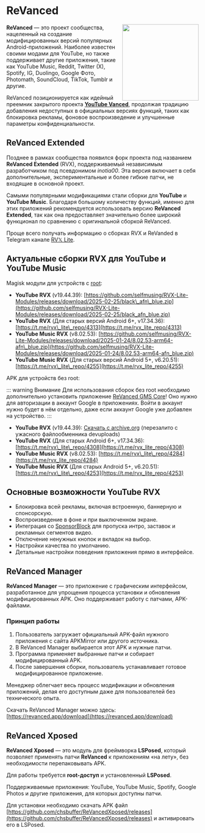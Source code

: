 # ReVanced

<img src="/img/logo/revanced.png" style="float: right" width="200px">

**ReVanced** — это проект сообщества, нацеленный на создание модифицированных версий популярных Android-приложений. Наиболее известен своими модами для YouTube, но также поддерживает другие приложения, такие как YouTube Music, Reddit, Twitter (X), Spotify, IG, Duolingo, Google Фото, Photomath, SoundCloud, TikTok, Tumblr и другие.

ReVanced позиционируется как идейный преемник закрытого проекта **[YouTube Vanced](https://ru.wikipedia.org/wiki/YouTube_Vanced)**, продолжая традицию добавления недоступных в официальных версиях функций, таких как блокировка рекламы, фоновое воспроизведение и улучшенные параметры конфиденциальности.

## ReVanced Extended

Позднее в рамках сообщества появился форк проекта под названием **ReVanced Extended** (RVX), поддерживаемый независимым разработчиком под псевдонимом *inotia00*. Эта версия включает в себя дополнительные, экспериментальные и более гибкие патчи, не входящие в основной проект.

Самыми популярными модификациями стали сборки для **YouTube** и **YouTube Music**. Благодаря большому количеству функций, именно для этих приложений рекомендуется использовать версию **ReVanced Extended**, так как она предоставляет значительно более широкий функционал по сравнению с оригинальной сборкой ReVanced.

Проще всего получать информацию о сборках RVX и ReVanded в Telegram канале [RV𝕏 Lite](https://t.me/rvx_lite).

## Актуальные сборки RVX для YouTube и YouTube Music

Magisk модули для устройств с [root](/android/root):

*   **YouTube RVX** (v19.44.39): [https://github.com/selfmusing/RVX-Lite-Modules/releases/download/2025-02-25/black\_afn\_blue.zip](https://github.com/selfmusing/RVX-Lite-Modules/releases/download/2025-02-25/black_afn_blue.zip)
*   **YouTube RVX** (Для старых версий Android 6+, v17.34.36): [https://t.me/rvx\_lite\_repo/4313](https://t.me/rvx_lite_repo/4313)
*   **YouTube Music RVX** (v8.02.53): [https://github.com/selfmusing/RVX-Lite-Modules/releases/download/2025-01-24/8.02.53-arm64-afn\_blue.zip](https://github.com/selfmusing/RVX-Lite-Modules/releases/download/2025-01-24/8.02.53-arm64-afn_blue.zip)
*   **YouTube Music RVX** (Для старых версий Android 5+, v6.20.51): [https://t.me/rvx\_lite\_repo/4255](https://t.me/rvx_lite_repo/4255)

APK для устройств без root:

::: warning Внимание
Для использования сборок без root необходимо дополнительно установить приложение [ReVanced GMS Core](https://github.com/ReVanced/GmsCore/releases/latest)! Оно нужно для авторизации в аккаунт Google в приложениях. Войти в аккаунт нужно будет в нём отдельно, даже если аккаунт Google уже добавлен на устройство.
:::

*   **YouTube RVX** (v19.44.39): [Скачать с archive.org](https://archive.org/download/revanced_extended_armv7_afn_blue_black_19.44.39_202508/ARM7_AFN-BLUE_black_v19.44.39.zip) (перезалито с ужасного файлообменника devuploads)
*   **YouTube RVX** (Для старых Android 6+, v17.34.36): [https://t.me/rvx\_lite\_repo/4308](https://t.me/rvx_lite_repo/4308)
*   **YouTube Music RVX** (v8.02.53): [https://t.me/rvx\_lite\_repo/4284](https://t.me/rvx_lite_repo/4284)
*   **YouTube Music RVX** (Для старых Android 5+, v6.20.51): [https://t.me/rvx\_lite\_repo/4253](https://t.me/rvx_lite_repo/4253)

## Основные возможности YouTube RVX

*   Блокировка всей рекламы, включая встроенную, баннерную и спонсорскую.
*   Воспроизведение в фоне и при выключенном экране.
*   Интеграция со [SponsorBlock](https://youtube.fandom.com/wiki/SponsorBlock) для пропуска интро, заставок и рекламных сегментов видео.
*   Отключение ненужных кнопок и вкладок на выбор.
*   Настройки качества по умолчанию.
*   Детальные настройки поведения приложения прямо в интерфейсе.

## ReVanced Manager

**ReVanced Manager** — это приложение с графическим интерфейсом, разработанное для упрощения процесса установки и обновления модифицированных APK. Оно поддерживает работу с патчами, APK-файлами.

### Принцип работы

1.  Пользователь загружает официальный APK-файл нужного приложения с сайта APKMirror или другого источника.
2.  В ReVanced Manager выбирается этот APK и нужные патчи.
3.  Программа применяет выбранные патчи и собирает модифицированный APK.
4.  После завершения сборки, пользователь устанавливает готовое модифицированное приложение.

Менеджер облегчает весь процесс модификации и обновления приложений, делая его доступным даже для пользователей без технического опыта.

Скачать ReVanced Manager можно здесь: [https://revanced.app/download](https://revanced.app/download)

## ReVanced Xposed

**ReVanced Xposed** — это модуль для фреймворка **LSPosed**, который позволяет применять патчи **ReVanced** к приложениям «на лету», без необходимости перепаковывать APK.  

Для работы требуется **root-доступ** и установленный **LSPosed**.

Поддерживаемые приложения: YouTube, YouTube Music, Spotify, Google Photos и другие приложения, для которых доступны патчи.

Для установки необходимо скачать APK файл [https://github.com/chsbuffer/ReVancedXposed/releases](https://github.com/chsbuffer/ReVancedXposed/releases) и активировать его в LSPosed.